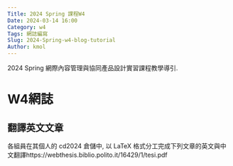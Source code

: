 ```yaml
---
Title: 2024 Spring 課程W4
Date: 2024-03-14 16:00
Category: w4
Tags: 網誌編寫
Slug: 2024-Spring-w4-blog-tutorial
Author: kmol
---
```


2024 Spring 網際內容管理與協同產品設計實習課程教學導引.

<!-- PELICAN_END_SUMMARY -->
# W4網誌
## 翻譯英文文章
各組員在其個人的 cd2024 倉儲中, 以 LaTeX 格式分工完成下列文章的英文與中文翻譯https://webthesis.biblio.polito.it/16429/1/tesi.pdf
